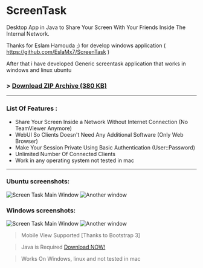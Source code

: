ScreenTask
==========
Desktop App in Java to Share Your Screen With Your Friends Inside The Internal Network.

Thanks for Eslam Hamouda ;) for develop windows application ( https://github.com/EslaMx7/ScreenTask )

After that i have developed Generic screentask application that works in windows and linux ubuntu


### > [Download ZIP Archive (380 KB)](http://goo.gl/iK4Alw)



------------------------------
### List Of Features : 
- Share Your Screen Inside a Network Without Internet Connection (No TeamViewer Anymore)
- WebUI So Clients Doesn't Need Any Additional Software (Only Web Browser)
- Make Your Session Private Using Basic Authentication (User::Password)
- Unlimited Number Of Connected Clients
- Work in any operating system not tested in mac

-----------------------
### Ubuntu screenshots:

![Screen Task Main Window](https://raw2.github.com/ahmadomar/ScreenTask/master/ubuntu1.png)
![Another window](https://raw2.github.com/ahmadomar/ScreenTask/master/ubuntu2.png)


### Windows screenshots:

![Screen Task Main Window](https://raw2.github.com/ahmadomar/ScreenTask/master/windows1.png)
![Another window](https://raw2.github.com/ahmadomar/ScreenTask/master/windows2.png)







> Mobile View Supported [Thanks to Bootstrap 3]

> Java is Required [Download NOW!](http://www.oracle.com/technetwork/java/javase/downloads/index.html)

> Works On Windows, linux and not tested in mac
